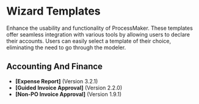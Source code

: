 # Wizard Templates
Enhance the usability and functionality of ProcessMaker. These templates offer seamless integration with various tools by allowing users to declare their accounts. Users can easily select a template of their choice, eliminating the need to go through the modeler.
## Accounting And Finance
- **[Expense Report]** (Version 3.2.1)
- **[Guided Invoice Approval]** (Version 2.2.0)
- **[Non-PO Invoice Approval]** (Version 1.9.1)
